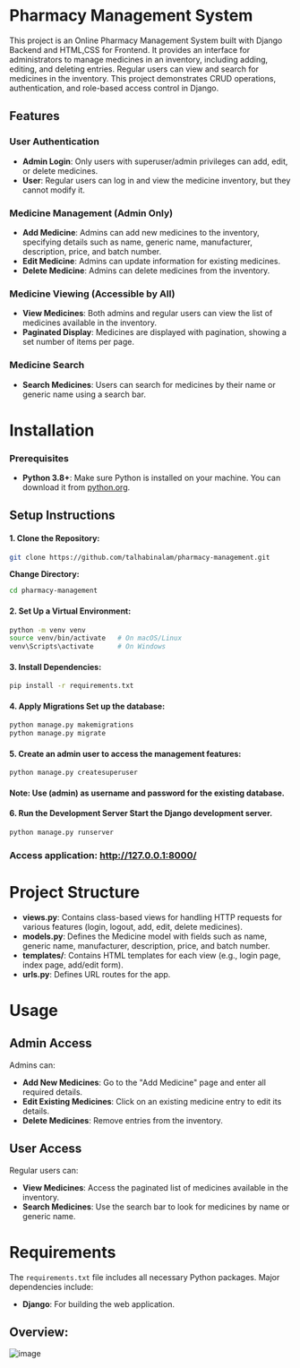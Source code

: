 # Pharmacy Management System

This project is an Online Pharmacy Management System built with Django Backend and HTML,CSS for Frontend. It provides an interface for administrators to manage medicines in an inventory, including adding, editing, and deleting entries. Regular users can view and search for medicines in the inventory. This project demonstrates CRUD operations, authentication, and role-based access control in Django.

## Features
### User Authentication
* __Admin Login__: Only users with superuser/admin privileges can add, edit, or delete medicines.
* __User__: Regular users can log in and view the medicine inventory, but they cannot modify it.

### Medicine Management (Admin Only)

* **Add Medicine**: Admins can add new medicines to the inventory, specifying details such as name, generic name, manufacturer, description, price, and batch number.
* **Edit Medicine**: Admins can update information for existing medicines.
* **Delete Medicine**: Admins can delete medicines from the inventory.

### Medicine Viewing (Accessible by All)

* **View Medicines**: Both admins and regular users can view the list of medicines available in the inventory.
* **Paginated Display**: Medicines are displayed with pagination, showing a set number of items per page.

### Medicine Search

* **Search Medicines**: Users can search for medicines by their name or generic name using a search bar.

# Installation

### Prerequisites

* **Python 3.8+**: Make sure Python is installed on your machine. You can download it from [python.org](https://www.python.org).


## Setup Instructions

#### 1. Clone the Repository:

```bash
git clone https://github.com/talhabinalam/pharmacy-management.git
```
__Change Directory:__
```bash
cd pharmacy-management
```

#### 2. Set Up a Virtual Environment:
```bash
python -m venv venv
source venv/bin/activate   # On macOS/Linux
venv\Scripts\activate      # On Windows
```
#### 3. Install Dependencies:
```bash  
pip install -r requirements.txt
```
#### 4. Apply Migrations Set up the database:
```bash  
python manage.py makemigrations
python manage.py migrate
```
#### 5. Create an admin user to access the management features:
```bash  
python manage.py createsuperuser
```
#### Note: Use (__admin__) as username and password for the existing database.

#### 6. Run the Development Server Start the Django development server.
```bash  
python manage.py runserver
```

### Access application: http://127.0.0.1:8000/


# Project Structure

* **views.py**: Contains class-based views for handling HTTP requests for various features (login, logout, add, edit, delete medicines).
* **models.py**: Defines the Medicine model with fields such as name, generic name, manufacturer, description, price, and batch number.
* **templates/**: Contains HTML templates for each view (e.g., login page, index page, add/edit form).
* **urls.py**: Defines URL routes for the app.

# Usage

## Admin Access

Admins can:
* **Add New Medicines**: Go to the "Add Medicine" page and enter all required details.
* **Edit Existing Medicines**: Click on an existing medicine entry to edit its details.
* **Delete Medicines**: Remove entries from the inventory.

## User Access

Regular users can:
* **View Medicines**: Access the paginated list of medicines available in the inventory.
* **Search Medicines**: Use the search bar to look for medicines by name or generic name.

# Requirements

The `requirements.txt` file includes all necessary Python packages. Major dependencies include:

* **Django**: For building the web application.

## Overview:
![image](https://github.com/user-attachments/assets/51b667cb-c9b4-4072-8770-fa5f213676a9)
